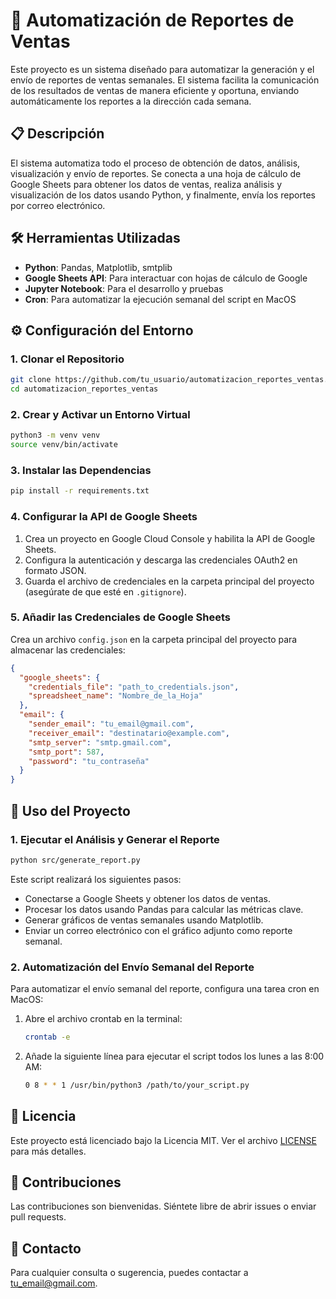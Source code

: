 # 📝 Automatización de Reportes de Ventas

Este proyecto es un sistema diseñado para automatizar la generación y el envío de reportes de ventas semanales. El sistema facilita la comunicación de los resultados de ventas de manera eficiente y oportuna, enviando automáticamente los reportes a la dirección cada semana.

## 📋 Descripción

El sistema automatiza todo el proceso de obtención de datos, análisis, visualización y envío de reportes. Se conecta a una hoja de cálculo de Google Sheets para obtener los datos de ventas, realiza análisis y visualización de los datos usando Python, y finalmente, envía los reportes por correo electrónico.

## 🛠 Herramientas Utilizadas

- **Python**: Pandas, Matplotlib, smtplib
- **Google Sheets API**: Para interactuar con hojas de cálculo de Google
- **Jupyter Notebook**: Para el desarrollo y pruebas
- **Cron**: Para automatizar la ejecución semanal del script en MacOS

## ⚙️ Configuración del Entorno

### 1. Clonar el Repositorio

```bash
git clone https://github.com/tu_usuario/automatizacion_reportes_ventas.git
cd automatizacion_reportes_ventas
```

### 2. Crear y Activar un Entorno Virtual

```bash
python3 -m venv venv
source venv/bin/activate
```

### 3. Instalar las Dependencias

```bash
pip install -r requirements.txt
```

### 4. Configurar la API de Google Sheets

1. Crea un proyecto en Google Cloud Console y habilita la API de Google Sheets.
2. Configura la autenticación y descarga las credenciales OAuth2 en formato JSON.
3. Guarda el archivo de credenciales en la carpeta principal del proyecto (asegúrate de que esté en `.gitignore`).

### 5. Añadir las Credenciales de Google Sheets

Crea un archivo `config.json` en la carpeta principal del proyecto para almacenar las credenciales:

```json
{
  "google_sheets": {
    "credentials_file": "path_to_credentials.json",
    "spreadsheet_name": "Nombre_de_la_Hoja"
  },
  "email": {
    "sender_email": "tu_email@gmail.com",
    "receiver_email": "destinatario@example.com",
    "smtp_server": "smtp.gmail.com",
    "smtp_port": 587,
    "password": "tu_contraseña"
  }
}
```

## 🚀 Uso del Proyecto

### 1. Ejecutar el Análisis y Generar el Reporte

```bash
python src/generate_report.py
```

Este script realizará los siguientes pasos:
- Conectarse a Google Sheets y obtener los datos de ventas.
- Procesar los datos usando Pandas para calcular las métricas clave.
- Generar gráficos de ventas semanales usando Matplotlib.
- Enviar un correo electrónico con el gráfico adjunto como reporte semanal.

### 2. Automatización del Envío Semanal del Reporte

Para automatizar el envío semanal del reporte, configura una tarea cron en MacOS:

1. Abre el archivo crontab en la terminal:
   ```bash
   crontab -e
   ```

2. Añade la siguiente línea para ejecutar el script todos los lunes a las 8:00 AM:
   ```bash
   0 8 * * 1 /usr/bin/python3 /path/to/your_script.py
   ```

## 📝 Licencia

Este proyecto está licenciado bajo la Licencia MIT. Ver el archivo [LICENSE](LICENSE) para más detalles.

## 🤝 Contribuciones

Las contribuciones son bienvenidas. Siéntete libre de abrir issues o enviar pull requests.

## 📧 Contacto

Para cualquier consulta o sugerencia, puedes contactar a [tu_email@gmail.com](mailto:tu_email@gmail.com).